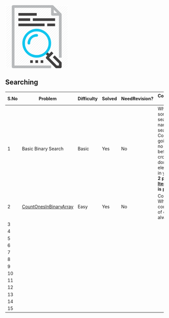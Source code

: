 <img src="../../../../../resources/search.png" alt="search" height="200" width="200">

## Searching



 |S.No| Problem | Difficulty | Solved | NeedRevision?  | Comments/Algorithm used  |
 |---|---|---|---|---|---|
  | 1 | Basic Binary Search | Basic | Yes | No | When the input is sorted, you can search by repeatedly narrowing down the search range. Compare and keep going accordingly. If no element is found before the pointers cross each other, you don't have the element under search in your input list. **Use 2 pointer approach in [Iteration](BinarySearch.java#L9)**. **[Recursion](BinarySearch.java#L30-L40) is plain intuitive** |
  | 2| [CountOnesInBinaryArray](CountOnesInBinaryArray.java#L5-L63) | Easy | Yes | No | Corner case is tricky. What if the input contains all 1s? Think of corner cases always.|
  | 3 | | | | | |
  | 4 | | | | | |
  | 5 | | | | | |
  | 6 | | | | | |
  | 7 | | | | | |
  | 8 | | | | | |
  | 9 | | | | | |
  | 10 | | | | | |
  | 11 | | | | | |
  | 12 | | | | | |
  | 13 | | | | | |
  | 14 | | | | | |
  | 15 | | | | | |